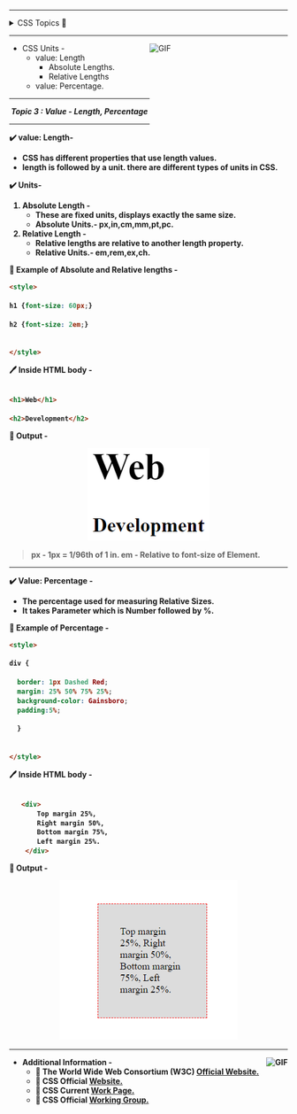 *** 
<details>
  <summary markdown="span"> CSS Topics 📁  </summary>

1. CSS Version History.<a href="Rushikesh_CSS_Vhistory.md">👉</a>
2. External Style Sheet using Multiple Style Sheets.<a href="Rushikesh_CSS_MultipleStyleSheet.md">👉</a>
3. Value Lengths and Percentages.<a href="#value">👇</a>

</details>

***


<img align="right" width="250px" height="150px" alt="GIF" src="https://image.freepik.com/free-vector/it-professionals-are-creating-web-site-laptop-screen-illustration_335657-296.jpg" />


<p aligh="left">

- CSS Units -
    - value: Length   
      - Absolute Lengths.
      - Relative Lengths
    - value: Percentage.
    
</p>

***

<P align="center" id="value"><b><i>Topic 3 : Value - Length, Percentage</i><b></p>
  
***

✔️ value: Length- 

- CSS has different properties that use length values. 
- length is followed by a unit. there are different types of units in CSS.
  
✔️ Units- 
1. Absolute Length -
   - These are fixed units, displays exactly the same size.
   - Absolute Units.- px,in,cm,mm,pt,pc.
2. Relative Length -
   - Relative lengths are relative to another length property.
   - Relative Units.- em,rem,ex,ch.


📝 Example of Absolute and Relative lengths - 

```html
<style>

h1 {font-size: 60px;}

h2 {font-size: 2em;}


</style>

```

🖊️ Inside HTML body -
```html

<h1>Web</h1>

<h2>Development</h2>

```

📄 Output -

<p align="center" ><img alt="lenght ex" src="length.png" ></p>


>px - 1px = 1/96th of 1 in.
em - Relative to font-size of Element.

***
✔️ Value: Percentage -

- The percentage used for measuring Relative Sizes.
- It takes Parameter which is Number followed by %.

📝 Example of Percentage -

```html
<style>

div { 

  border: 1px Dashed Red; 
  margin: 25% 50% 75% 25%; 
  background-color: Gainsboro;
  padding:5%;
  
  } 


</style>

```

🖊️ Inside HTML body -
```html

   <div> 
       Top margin 25%,
       Right margin 50%,   
       Bottom margin 75%,
       Left margin 25%. 
    </div>

```

📄 Output -

<p align="center" ><img alt="percentage ex" src="per.png" ></p>




***

<img align="right" height="175px" alt="GIF" src="https://media.giphy.com/media/L8K62iTDkzGX6/giphy.gif"/>


<p aligh="left">
  
- Additional Information -
  - 🔗 The World Wide Web Consortium (W3C) [Official Website.](https://www.w3.org)
   - 🔗  CSS Official [Website.](https://www.w3.org/Style/CSS/)
   - 🔗 CSS Current [Work Page.](https://www.w3.org/Style/CSS/current-work)
   - 🔗 CSS Official [Working Group.](https://www.w3.org/Style/CSS/members)
   
   
